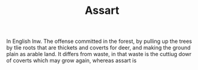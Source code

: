 ---
title: Assart
letter: A
permalink: "/definitions/assart.html"
body: In English lnw. The offense committed in the forest, by pulling up the trees
  by tlie roots that are thickets and coverts for deer, and making the ground plain
  as arable land. It differs from waste, in that waste is the cuttiug dowr of coverts
  which may grow again, whereas assart is
published_at: '2018-07-07'
source: Black's Law Dictionary
layout: post
---